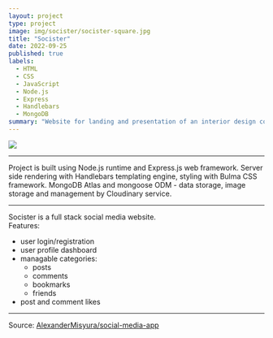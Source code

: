 ```yaml
---
layout: project
type: project
image: img/socister/socister-square.jpg
title: "Socister"
date: 2022-09-25
published: true
labels:
  - HTML
  - CSS
  - JavaScript
  - Node.js
  - Express
  - Handlebars
  - MongoDB
summary: "Website for landing and presentation of an interior design company."
---
```


<img class="img-fluid" src="../img/socister/socister2.gif">

<hr>

Project is built using Node.js runtime and Express.js web framework.
Server side rendering with Handlebars templating engine, styling with Bulma CSS framework.
MongoDB Atlas and mongoose ODM - data storage, image storage and management by Cloudinary service.

<hr>

Socister is a full stack social media website.
<br>
Features:
 - user login/registration
 - user profile dashboard
 - managable categories:
   - posts
   - comments
   - bookmarks
   - friends
 - post and comment likes

<hr>

Source: <a href="https://github.com/AlexanderMisyura/social-media-app"><i class="large github icon "></i>AlexanderMisyura/social-media-app</a>
